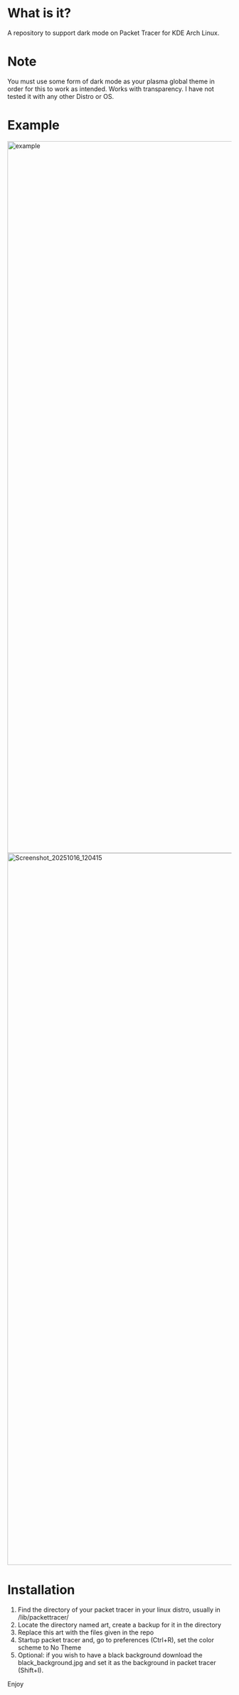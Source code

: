 # What is it?
A repository to support dark mode on Packet Tracer for KDE Arch Linux.
# Note
You must use some form of dark mode as your plasma global theme in order for this to work as intended.
Works with transparency.
I have not tested it with any other Distro or OS.
# Example
<img width="2560" height="1600" alt="example" src="https://github.com/user-attachments/assets/f268fa17-ef76-46ce-bdba-f83b3473a45f" />
<img width="2560" height="1600" alt="Screenshot_20251016_120415" src="https://github.com/user-attachments/assets/0cf3c9a3-ac7f-4d28-9bca-227ad0d4bb0a" />

# Installation
1. Find the directory of your packet tracer in your linux distro, usually in /lib/packettracer/
2. Locate the directory named art, create a backup for it in the directory
3. Replace this art with the files given in the repo
4. Startup packet tracer and, go to preferences (Ctrl+R), set the color scheme to No Theme
5. Optional: if you wish to have a black background download the black_background.jpg and set it as the background in packet tracer (Shift+I).

Enjoy
